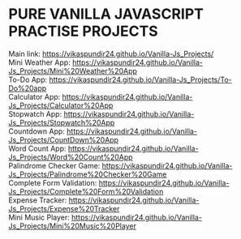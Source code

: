 <h1>PURE VANILLA JAVASCRIPT PRACTISE PROJECTS</h1>

Main link: https://vikaspundir24.github.io/Vanilla-Js_Projects/<br/>
Mini Weather App: https://vikaspundir24.github.io/Vanilla-Js_Projects/Mini%20Weather%20App<br/>
To-Do App: https://vikaspundir24.github.io/Vanilla-Js_Projects/To-Do%20app<br/>
Calculator App: https://vikaspundir24.github.io/Vanilla-Js_Projects/Calculator%20App<br/>
Stopwatch App: https://vikaspundir24.github.io/Vanilla-Js_Projects/Stopwatch%20App<br/>
Countdown App: https://vikaspundir24.github.io/Vanilla-Js_Projects/CountDown%20App<br/>
Word Count App: https://vikaspundir24.github.io/Vanilla-Js_Projects/Word%20Count%20App<br/>
Palindrome Checker Game: https://vikaspundir24.github.io/Vanilla-Js_Projects/Palindrome%20Checker%20Game<br/>
Complete Form Validation: https://vikaspundir24.github.io/Vanilla-Js_Projects/Complete%20Form%20Validation<br/>
Expense Tracker: https://vikaspundir24.github.io/Vanilla-Js_Projects/Expense%20Tracker<br/>
Mini Music Player: https://vikaspundir24.github.io/Vanilla-Js_Projects/Mini%20Music%20Player<br/>
